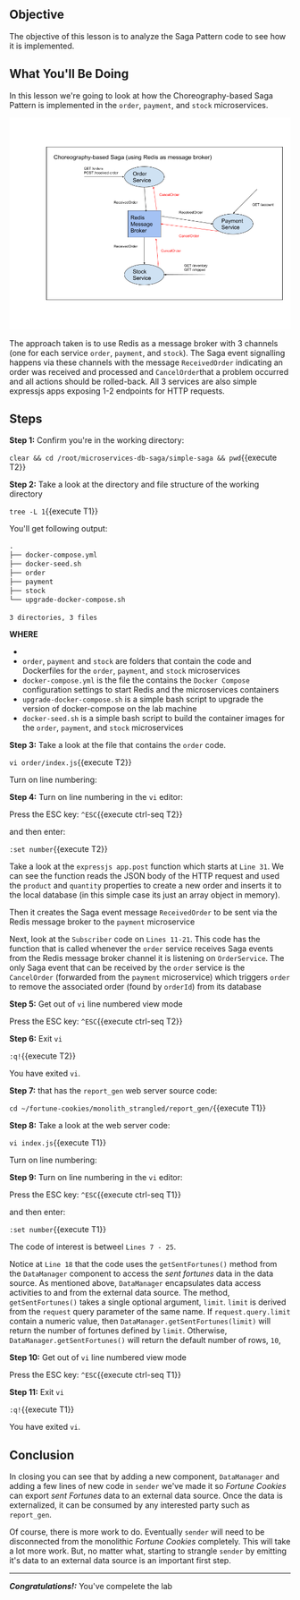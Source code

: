 ## Objective
The objective of this lesson is to analyze the Saga Pattern code to see how it is implemented.

## What You'll Be Doing
In this lesson we're going to look at how the Choreography-based Saga Pattern is implemented in the `order`, `payment`, and `stock` microservices.

![Choreography-based Saga](msdb-005/assets/choreography-saga.png)

The approach taken is to use Redis as a message broker with 3 channels (one for each service `order`, `payment`, and `stock`).  The Saga event signalling happens via these channels with the message `ReceivedOrder` indicating an order was received and processed and `CancelOrder`that a problem occurred and all actions should be rolled-back.  All 3 services are also simple expressjs apps exposing 1-2 endpoints for HTTP requests.


## Steps

**Step 1:** Confirm you're in the working directory:

`clear && cd /root/microservices-db-saga/simple-saga && pwd`{{execute T2}}

**Step 2:** Take a look at the directory and file structure of the working directory

`tree -L 1`{{execute T1}}

You'll get following output:

```
.
├── docker-compose.yml
├── docker-seed.sh
├── order
├── payment
├── stock
└── upgrade-docker-compose.sh

3 directories, 3 files
```

**WHERE**

* 
* `order`, `payment` and `stock` are folders that contain the code and Dockerfiles for the `order`, `payment`, and `stock` microservices
* `docker-compose.yml` is the file the contains the `Docker Compose` configuration settings to start Redis and the microservices containers
* `upgrade-docker-compose.sh` is a simple bash script to upgrade the version of docker-compose on the lab machine
* `docker-seed.sh` is a simple bash script to build the container images for the `order`, `payment`, and `stock` microservices


**Step 3:** Take a look at the file that contains the `order` code. 

`vi order/index.js`{{execute T2}}

Turn on line numbering:

**Step 4:** Turn on line numbering in the `vi` editor:

Press the ESC key: `^ESC`{{execute ctrl-seq T2}}

and then enter:

`:set number`{{execute T2}}

Take a look at the `expressjs app.post` function which starts at `Line 31`. We can see the function reads the JSON body of the HTTP request and used the `product` and `quantity` properties to create a new order and inserts it to the local database (in this simple case its just an array object in memory).

Then it creates the Saga event message `ReceivedOrder` to be sent via the Redis message broker to the `payment` microservice

Next, look at the `Subscriber` code on `Lines 11-21`.  This code has the function that is called whenever the `order` service receives Saga events from the Redis message broker channel it is listening on `OrderService`.  The only Saga event that can be received by the `order` service is the `CancelOrder` (forwarded from the `payment` microservice) which triggers `order` to remove the associated order (found by `orderId`) from its database

**Step 5:** Get out of `vi` line numbered view mode

Press the ESC key: `^ESC`{{execute ctrl-seq T2}}

**Step 6:** Exit `vi`

`:q!`{{execute T2}}

You have exited `vi`.

**Step 7:**  that has the `report_gen` web server source code:

`cd ~/fortune-cookies/monolith_strangled/report_gen/`{{execute T1}}

**Step 8:** Take a look at the web server code:

`vi index.js`{{execute T1}}

Turn on line numbering:

**Step 9:** Turn on line numbering in the `vi` editor:

Press the ESC key: `^ESC`{{execute ctrl-seq T1}}

and then enter:

`:set number`{{execute T1}}

The code of interest is betweel `Lines 7 - 25`.

Notice at `Line 18` that the code uses the `getSentFortunes()` method from the `DataManager` component to access the *sent fortunes* data in the data source. As mentioned above, `DataManager` encapsulates data access activities to and from the external data source. The method, `getSentFortunes()` takes a single optional argument, `limit`. `limit` is derived from the `request` query parameter of the same name. If `request.query.limit` contain a numeric value, then `DataManager.getSentFortunes(limit)` will return the number of fortunes defined by `limit`. Otherwise, `DataManager.getSentFortunes()` will return the default number of rows, `10`,

**Step 10:** Get out of `vi` line numbered view mode

Press the ESC key: `^ESC`{{execute ctrl-seq T1}}

**Step 11:** Exit `vi`

`:q!`{{execute T1}}

You have exited `vi`.

## Conclusion 

In closing you can see that by adding a new component, `DataManager` and adding a few lines of new code in `sender` we've made it so *Fortune Cookies* can export *sent Fortunes* data to an external data source. Once the data is externalized, it can be consumed by any interested party such as `report_gen`.

Of course, there is more work to do. Eventually `sender` will need to be disconnected from the monolithic *Fortune Cookies* completely. This will take a lot more work. But, no matter what, starting to strangle `sender` by emitting it's data to an external data source is an important first step.

---

***Congratulations!:*** You've compelete the lab 